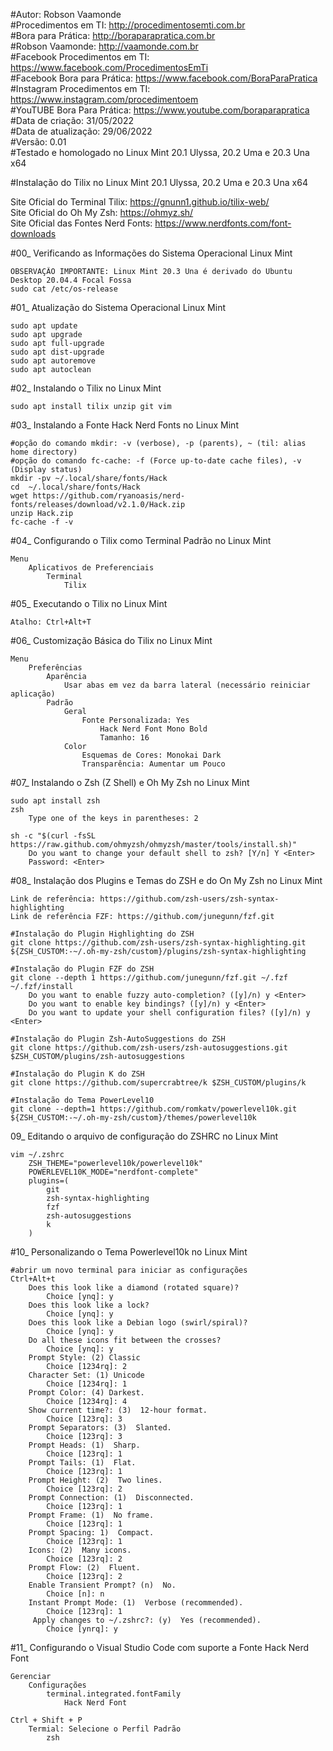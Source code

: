 #Autor: Robson Vaamonde<br>
#Procedimentos em TI: http://procedimentosemti.com.br<br>
#Bora para Prática: http://boraparapratica.com.br<br>
#Robson Vaamonde: http://vaamonde.com.br<br>
#Facebook Procedimentos em TI: https://www.facebook.com/ProcedimentosEmTi<br>
#Facebook Bora para Prática: https://www.facebook.com/BoraParaPratica<br>
#Instagram Procedimentos em TI: https://www.instagram.com/procedimentoem<br>
#YouTUBE Bora Para Prática: https://www.youtube.com/boraparapratica<br>
#Data de criação: 31/05/2022<br>
#Data de atualização: 29/06/2022<br>
#Versão: 0.01<br>
#Testado e homologado no Linux Mint 20.1 Ulyssa, 20.2 Uma e 20.3 Una x64

#Instalação do Tilix no Linux Mint 20.1 Ulyssa, 20.2 Uma e 20.3 Una x64

Site Oficial do Terminal Tilix: https://gnunn1.github.io/tilix-web/<br>
Site Oficial do Oh My Zsh: https://ohmyz.sh/<br>
Site Oficial das Fontes Nerd Fonts: https://www.nerdfonts.com/font-downloads

#00_ Verificando as Informações do Sistema Operacional Linux Mint<br>

	OBSERVAÇÃO IMPORTANTE: Linux Mint 20.3 Una é derivado do Ubuntu Desktop 20.04.4 Focal Fossa
	sudo cat /etc/os-release

#01_ Atualização do Sistema Operacional Linux Mint<br>

	sudo apt update
	sudo apt upgrade
	sudo apt full-upgrade
	sudo apt dist-upgrade
	sudo apt autoremove
	sudo apt autoclean

#02_ Instalando o Tilix no Linux Mint<br>

	sudo apt install tilix unzip git vim

#03_ Instalando a Fonte Hack Nerd Fonts no Linux Mint<Br>

	#opção do comando mkdir: -v (verbose), -p (parents), ~ (til: alias home directory)
	#opção do comando fc-cache: -f (Force up-to-date cache files), -v (Display status)
	mkdir -pv ~/.local/share/fonts/Hack
	cd  ~/.local/share/fonts/Hack
	wget https://github.com/ryanoasis/nerd-fonts/releases/download/v2.1.0/Hack.zip
	unzip Hack.zip
	fc-cache -f -v

#04_ Configurando o Tilix como Terminal Padrão no Linux Mint<br>

	Menu
		Aplicativos de Preferenciais
			Terminal
				Tilix

#05_ Executando o Tilix no Linux Mint<br>

	Atalho: Ctrl+Alt+T

#06_ Customização Básica do Tilix no Linux Mint<br>

	Menu
		Preferências
			Aparência
				Usar abas em vez da barra lateral (necessário reiniciar aplicação)
			Padrão
				Geral
					Fonte Personalizada: Yes
						Hack Nerd Font Mono Bold
						Tamanho: 16
				Color
					Esquemas de Cores: Monokai Dark
					Transparência: Aumentar um Pouco

#07_ Instalando o Zsh (Z Shell) e Oh My Zsh no Linux Mint<br>

	sudo apt install zsh
	zsh
		Type one of the keys in parentheses: 2

	sh -c "$(curl -fsSL https://raw.github.com/ohmyzsh/ohmyzsh/master/tools/install.sh)"
		Do you want to change your default shell to zsh? [Y/n] Y <Enter>
		Password: <Enter>

#08_ Instalação dos Plugins e Temas do ZSH e do On My Zsh no Linux Mint<br>

	Link de referência: https://github.com/zsh-users/zsh-syntax-highlighting
	Link de referência FZF: https://github.com/junegunn/fzf.git

	#Instalação do Plugin Highlighting do ZSH
	git clone https://github.com/zsh-users/zsh-syntax-highlighting.git ${ZSH_CUSTOM:-~/.oh-my-zsh/custom}/plugins/zsh-syntax-highlighting
	
	#Instalação do Plugin FZF do ZSH
	git clone --depth 1 https://github.com/junegunn/fzf.git ~/.fzf
	~/.fzf/install
		Do you want to enable fuzzy auto-completion? ([y]/n) y <Enter>
		Do you want to enable key bindings? ([y]/n) y <Enter>
		Do you want to update your shell configuration files? ([y]/n) y <Enter>

	#Instalação do Plugin Zsh-AutoSuggestions do ZSH
	git clone https://github.com/zsh-users/zsh-autosuggestions.git $ZSH_CUSTOM/plugins/zsh-autosuggestions
	
	#Instalação do Plugin K do ZSH
	git clone https://github.com/supercrabtree/k $ZSH_CUSTOM/plugins/k
	
	#Instalação do Tema PowerLevel10
	git clone --depth=1 https://github.com/romkatv/powerlevel10k.git ${ZSH_CUSTOM:-~/.oh-my-zsh/custom}/themes/powerlevel10k

09_ Editando o arquivo de configuração do ZSHRC no Linux Mint<br>

	vim ~/.zshrc
		ZSH_THEME="powerlevel10k/powerlevel10k"
		POWERLEVEL10K_MODE="nerdfont-complete"
		plugins=(
			git
			zsh-syntax-highlighting
			fzf
			zsh-autosuggestions
			k
		)

#10_ Personalizando o Tema Powerlevel10k no Linux Mint<br>

	#abrir um novo terminal para iniciar as configurações
	Ctrl+Alt+t
		Does this look like a diamond (rotated square)?
			Choice [ynq]: y
		Does this look like a lock?
			Choice [ynq]: y
		Does this look like a Debian logo (swirl/spiral)?
			Choice [ynq]: y
		Do all these icons fit between the crosses?
			Choice [ynq]: y
		Prompt Style: (2) Classic
			Choice [1234rq]: 2
		Character Set: (1) Unicode
			Choice [1234rq]: 1
		Prompt Color: (4) Darkest.
			Choice [1234rq]: 4
		Show current time?: (3)  12-hour format.
			Choice [123rq]: 3
		Prompt Separators: (3)  Slanted.
			Choice [123rq]: 3
		Prompt Heads: (1)  Sharp.
			Choice [123rq]: 1
		Prompt Tails: (1)  Flat.
			Choice [123rq]: 1
		Prompt Height: (2)  Two lines.
			Choice [123rq]: 2
		Prompt Connection: (1)  Disconnected.
			Choice [123rq]: 1
		Prompt Frame: (1)  No frame.
			Choice [123rq]: 1
		Prompt Spacing: 1)  Compact.
			Choice [123rq]: 1
		Icons: (2)  Many icons.
			Choice [123rq]: 2
		Prompt Flow: (2)  Fluent.
			Choice [123rq]: 2
		Enable Transient Prompt? (n)  No.
			Choice [n]: n
		Instant Prompt Mode: (1)  Verbose (recommended).
			Choice [123rq]: 1
		 Apply changes to ~/.zshrc?: (y)  Yes (recommended).
		 	Choice [ynrq]: y
			
#11_ Configurando o Visual Studio Code com suporte a Fonte Hack Nerd Font<br>

	Gerenciar
		Configurações
			terminal.integrated.fontFamily
				Hack Nerd Font

	Ctrl + Shift + P
		Termial: Selecione o Perfil Padrão
			zsh